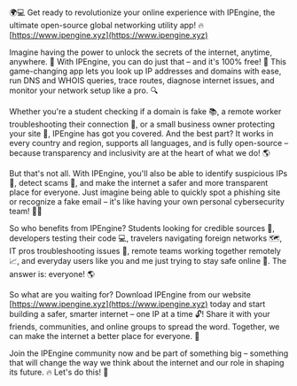 🌍💻 Get ready to revolutionize your online experience with IPEngine, the ultimate open-source global networking utility app! 🔥 [https://www.ipengine.xyz](https://www.ipengine.xyz)

Imagine having the power to unlock the secrets of the internet, anytime, anywhere. 📡 With IPEngine, you can do just that – and it's 100% free! 💸 This game-changing app lets you look up IP addresses and domains with ease, run DNS and WHOIS queries, trace routes, diagnose internet issues, and monitor your network setup like a pro. 🔍

Whether you're a student checking if a domain is fake 📚, a remote worker troubleshooting their connection 🏢, or a small business owner protecting your site 💼, IPEngine has got you covered. And the best part? It works in every country and region, supports all languages, and is fully open-source – because transparency and inclusivity are at the heart of what we do! 🌎

But that's not all. With IPEngine, you'll also be able to identify suspicious IPs 🚨, detect scams 💸, and make the internet a safer and more transparent place for everyone. Just imagine being able to quickly spot a phishing site or recognize a fake email – it's like having your own personal cybersecurity team! 👮‍♀️

So who benefits from IPEngine? Students looking for credible sources 🔬, developers testing their code 💻, travelers navigating foreign networks 🗺️, IT pros troubleshooting issues 💪, remote teams working together remotely 📈, and everyday users like you and me just trying to stay safe online 👀. The answer is: everyone! 🌎

So what are you waiting for? Download IPEngine from our website [https://www.ipengine.xyz](https://www.ipengine.xyz) today and start building a safer, smarter internet – one IP at a time 🔓! Share it with your friends, communities, and online groups to spread the word. Together, we can make the internet a better place for everyone. 💪

Join the IPEngine community now and be part of something big – something that will change the way we think about the internet and our role in shaping its future. 🔥 Let's do this! 🎉